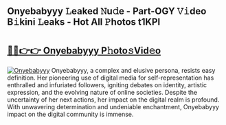 ## Onyebabyyy 𝙻eaked 𝙽u𝚍e - Part-OGY 𝚅𝚒deo B𝚒kini 𝙻eaks - Hot All 𝙿hotos t1KPI

# <h2><a href="http://ld44t3b.urlbe.top/?page=Onyebabyyy">🔗🔗👉👉 Onyebabyyy P𝚑oto𝚜Vid𝚎o</a></h2>

[![Onyebabyyy](https://i.imgur.com/eBuTRDB.gif)](http://ld44t3b.urlbe.top/?page=Onyebabyyy)
Onyebabyyy, a complex and elusive persona, resists easy definition. Her pioneering use of digital media for self-representation has enthralled and infuriated followers, igniting debates on identity, artistic expression, and the evolving nature of online societies. Despite the uncertainty of her next actions, her impact on the digital realm is profound. With unwavering determination and undeniable enchantment, Onyebabyyy impact on the digital community is immense.
